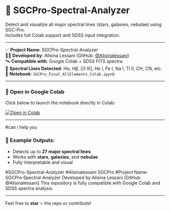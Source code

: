 # 🌌 SGCPro-Spectral-Analyzer

Detect and visualize all major spectral lines (stars, galaxies, nebulae) using SGC-Pro.  
Includes full Colab support and SDSS input integration.

---

✅ **Project Name**: SGCPro-Spectral-Analyzer  
👨‍💻 **Developed by**: Alisina Lessani (GitHub: [@Alisinalessani](https://github.com/Alisinalessani))  
🛰️ **Compatible with**: Google Colab + SDSS FITS spectra  
🔬 **Spectral Lines Detected**: Hα, Hβ, [O III], He I, Fe I, Na I, Ti II, CH, CN, etc.  
📁 **Notebook**: `SGCPro_Final_AllElements_Colab.ipynb`

---

### 🚀 Open in Google Colab  
Click below to launch the notebook directly in Colab:

[![Open in Colab](https://colab.research.google.com/assets/colab-badge.svg)](https://colab.research.google.com/github/Alisinalessani/SGCPro-Spectral-Analyzer/blob/main/SGCPro_Final_AllElements_Colab.ipynb)

---
#can i help you
### 📄 Example Outputs:
- Detects up to **27 major spectral lines**
- Works with **stars**, **galaxies**, and **nebulae**
- Fully interpretable and visual

#SGCPro-Spectral-Analyzer
#Alisinalessani SGCPro
#Project Name: SGCPro‑Spectral‑Analyzer
Developed by Alisina Lessani (GitHub: @Alisinalessani)
This repository is fully compatible with Google Colab and SDSS spectra analysis.

---

Feel free to **star** ⭐ the repo or contribute!
